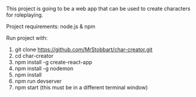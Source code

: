 This project is going to be a web app that can be used to create characters for roleplaying.

Project requirements: node.js & npm

Run project with:
1. git clone https://github.com/MrStobbart/char-creator.git
2. cd char-creator
3. npm install -g create-react-app
4. npm install -g nodemon
5. npm install
6. npm run devserver
7. npm start (this must be in a different terminal window)
